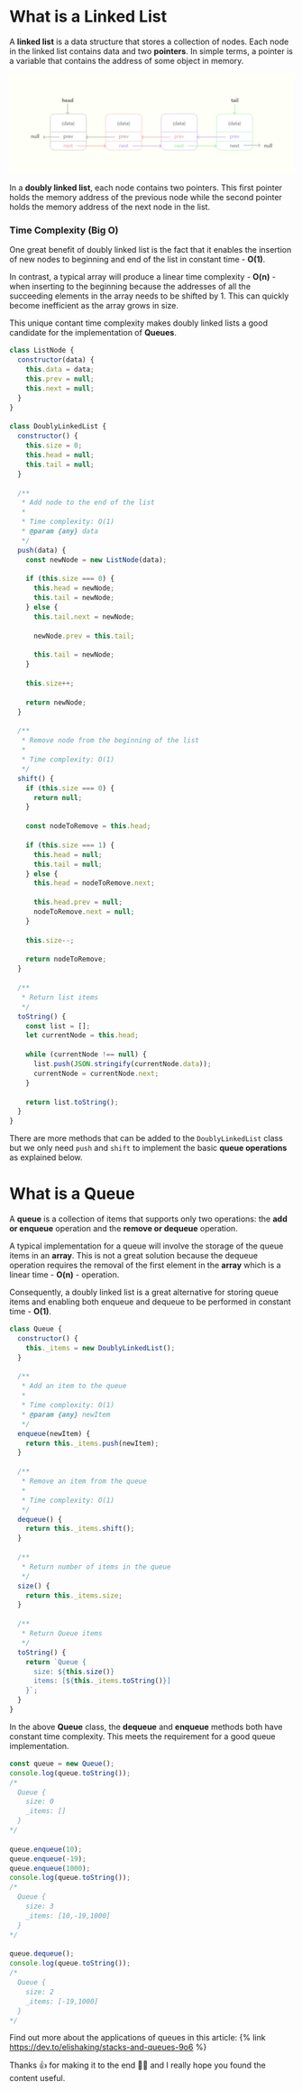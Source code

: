 # What is a Linked List

A **linked list** is a data structure that stores a collection of nodes. Each node in the linked list contains data and two **pointers**. In simple terms, a pointer is a variable that contains the address of some object in memory.

![Doubly Linked List](https://github.com/elishaking/tech-articles/blob/master/doubly%20linked%20lists.png?raw=true)

In a **doubly linked list**, each node contains two pointers. This first pointer holds the memory address of the previous node while the second pointer holds the memory address of the next node in the list.

### Time Complexity (Big O)

One great benefit of doubly linked list is the fact that it enables the insertion of new nodes to beginning and end of the list in constant time - **O(1)**.

In contrast, a typical array will produce a linear time complexity - **O(n)** - when inserting to the beginning because the addresses of all the succeeding elements in the array needs to be shifted by 1. This can quickly become inefficient as the array grows in size.

This unique contant time complexity makes doubly linked lists a good candidate for the implementation of **Queues**.

```javascript
class ListNode {
  constructor(data) {
    this.data = data;
    this.prev = null;
    this.next = null;
  }
}

class DoublyLinkedList {
  constructor() {
    this.size = 0;
    this.head = null;
    this.tail = null;
  }

  /**
   * Add node to the end of the list
   *
   * Time complexity: O(1)
   * @param {any} data
   */
  push(data) {
    const newNode = new ListNode(data);

    if (this.size === 0) {
      this.head = newNode;
      this.tail = newNode;
    } else {
      this.tail.next = newNode;

      newNode.prev = this.tail;

      this.tail = newNode;
    }

    this.size++;

    return newNode;
  }

  /**
   * Remove node from the beginning of the list
   *
   * Time complexity: O(1)
   */
  shift() {
    if (this.size === 0) {
      return null;
    }

    const nodeToRemove = this.head;

    if (this.size === 1) {
      this.head = null;
      this.tail = null;
    } else {
      this.head = nodeToRemove.next;

      this.head.prev = null;
      nodeToRemove.next = null;
    }

    this.size--;

    return nodeToRemove;
  }

  /**
   * Return list items
   */
  toString() {
    const list = [];
    let currentNode = this.head;

    while (currentNode !== null) {
      list.push(JSON.stringify(currentNode.data));
      currentNode = currentNode.next;
    }

    return list.toString();
  }
}
```

There are more methods that can be added to the `DoublyLinkedList` class but we only need `push` and `shift` to implement the basic **queue operations** as explained below.

# What is a Queue

A **queue** is a collection of items that supports only two operations: the **add or enqueue** operation and the **remove or dequeue** operation.

A typical implementation for a queue will involve the storage of the queue items in an **array**. This is not a great solution because the dequeue operation requires the removal of the first element in the **array** which is a linear time - **O(n)** - operation.

Consequently, a doubly linked list is a great alternative for storing queue items and enabling both enqueue and dequeue to be performed in constant time - **O(1)**.

```javascript
class Queue {
  constructor() {
    this._items = new DoublyLinkedList();
  }

  /**
   * Add an item to the queue
   *
   * Time complexity: O(1)
   * @param {any} newItem
   */
  enqueue(newItem) {
    return this._items.push(newItem);
  }

  /**
   * Remove an item from the queue
   *
   * Time complexity: O(1)
   */
  dequeue() {
    return this._items.shift();
  }

  /**
   * Return number of items in the queue
   */
  size() {
    return this._items.size;
  }

  /**
   * Return Queue items
   */
  toString() {
    return `Queue {
      size: ${this.size()}
      items: [${this._items.toString()}]
    }`;
  }
}
```

In the above **Queue** class, the **dequeue** and **enqueue** methods both have constant time complexity. This meets the requirement for a good queue implementation.

```javascript
const queue = new Queue();
console.log(queue.toString());
/*
  Queue {
    size: 0
    _items: []
  }
*/

queue.enqueue(10);
queue.enqueue(-19);
queue.enqueue(1000);
console.log(queue.toString());
/*
  Queue {
    size: 3
    _items: [10,-19,1000]
  }
*/

queue.dequeue();
console.log(queue.toString());
/*
  Queue {
    size: 2
    _items: [-19,1000]
  }
*/
```

Find out more about the applications of queues in this article: {% link https://dev.to/elishaking/stacks-and-queues-9o6 %}

Thanks 👍 for making it to the end 👨‍💻 and I really hope you found the content useful.
